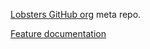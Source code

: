 [Lobsters GitHub org](https://github.com/lobsters) meta repo.

[Feature documentation](https://docs.github.com/en/organizations/collaborating-with-groups-in-organizations/customizing-your-organizations-profile)
